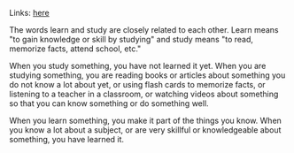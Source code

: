 Links: [here](https://www.learnersdictionary.com/qa/How-to-Use-Learn-and-Study-)

The words learn and study are closely related to each other. Learn means "to gain knowledge or skill by studying" and study means "to read, memorize facts, attend school, etc."

When you study something, you have not learned it yet. When you are studying something, you are reading books or articles about something you do not know a lot about yet, or using flash cards to memorize facts, or listening to a teacher in a classroom, or watching videos about something so that you can know something or do something well.

When you learn something, you make it part of the things you know. When you know a lot about a subject, or are very skillful or knowledgeable about something, you have learned it.